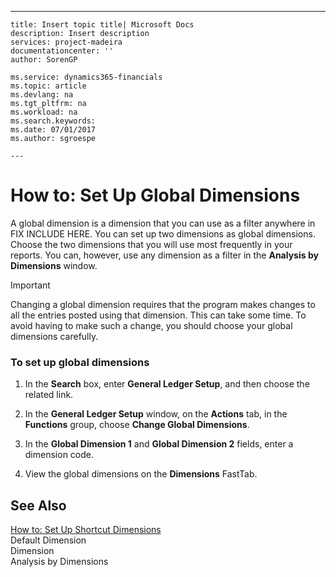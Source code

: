---
    title: Insert topic title| Microsoft Docs
    description: Insert description
    services: project-madeira
    documentationcenter: ''
    author: SorenGP

    ms.service: dynamics365-financials
    ms.topic: article
    ms.devlang: na
    ms.tgt_pltfrm: na
    ms.workload: na
    ms.search.keywords:
    ms.date: 07/01/2017
    ms.author: sgroespe

    ---
# How to: Set Up Global Dimensions
A global dimension is a dimension that you can use as a filter anywhere in FIX INCLUDE HERE<!--[!INCLUDE[navnow](../ApplicationDesign/includes/navnow_md.md)] -->. You can set up two dimensions as global dimensions. Choose the two dimensions that you will use most frequently in your reports. You can, however, use any dimension as a filter in the **Analysis by Dimensions** window.  
  
> [!IMPORTANT]  
>  Changing a global dimension requires that the program makes changes to all the entries posted using that dimension. This can take some time. To avoid having to make such a change, you should choose your global dimensions carefully.  
  
### To set up global dimensions  
  
1.  In the **Search** box, enter **General Ledger Setup**, and then choose the related link.  
  
2.  In the **General Ledger Setup** window, on the **Actions** tab, in the **Functions** group, choose **Change Global Dimensions**.  
  
3.  In the **Global Dimension 1** and **Global Dimension 2** fields, enter a dimension code.  
  
4.  View the global dimensions on the **Dimensions** FastTab.  
  
## See Also  
 [How to: Set Up Shortcut Dimensions](../Finance/how-to-set-up-shortcut-dimensions.md)   
 Default Dimension   
 Dimension   
 Analysis by Dimensions